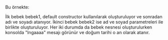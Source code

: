 Bu örnekte:

İlk bebek bebek1, default constructor kullanılarak oluşturuluyor ve sonradan adı ve soyadı atanıyor.
İkinci bebek bebek2 ise ad ve soyad parametreleri ile birlikte oluşturuluyor. Her iki durumda da bebek nesnesi oluşturulurken konsolda "Ingaaaa" mesajı görünür ve doğum tarihi o an olarak atanır.
